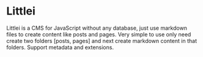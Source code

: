 # Littlei
Littlei is a CMS for JavaScript without any database, just use markdown files to create content like posts and pages. Very simple to use only need create two folders [posts, pages] and next create markdown content in that folders. Support metadata and extensions.



